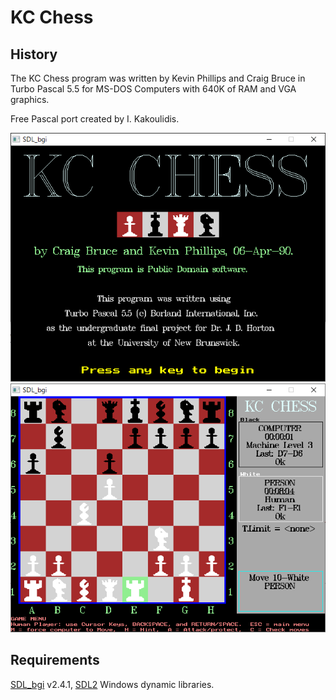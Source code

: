# KC Chess

## History

The KC Chess program was written by Kevin Phillips and Craig Bruce 
in Turbo Pascal 5.5 for MS-DOS Computers with 640K of RAM and VGA graphics.

Free Pascal port created by I. Kakoulidis.

<img src="https://github.com/JulStrat/kcchess/blob/main/kcchess.png">
<img src="https://github.com/JulStrat/kcchess/blob/main/board.png">

## Requirements

[SDL_bgi](http://libxbgi.sourceforge.net) v2.4.1, [SDL2](https://www.libsdl.org/) Windows dynamic libraries.
